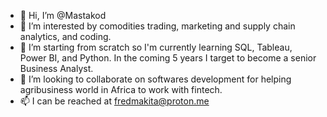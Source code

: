 - 👋 Hi, I’m @Mastakod
- 👀 I’m interested by comodities trading, marketing and supply chain analytics, and coding.
- 🌱 I’m starting from scratch so I'm currently learning SQL, Tableau, Power BI, and Python. In the coming 5 years I target to become a senior Business Analyst.
- 💞️ I’m looking to collaborate on softwares development for helping agribusiness world in Africa to work with fintech.
- 📫 I can be reached at fredmakita@proton.me

<!---
Mastakod/Mastakod is a ✨ special ✨ repository because its `README.md` (this file) appears on your GitHub profile.
You can click the Preview link to take a look at your changes.
--->
